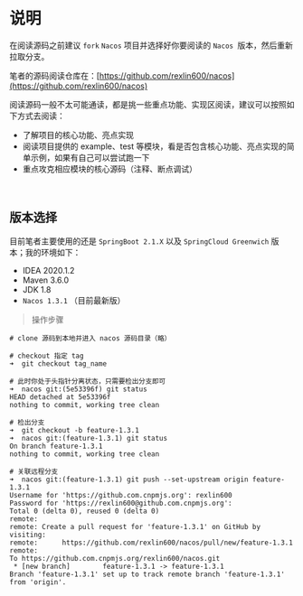 # **说明**

在阅读源码之前建议 `fork` `Nacos` 项目并选择好你要阅读的 `Nacos `版本，然后重新拉取分支。

笔者的源码阅读仓库在：[https://github.com/rexlin600/nacos](https://github.com/rexlin600/nacos)

阅读源码一般不太可能通读，都是挑一些重点功能、实现区阅读，建议可以按照如下方式去阅读：

* 了解项目的核心功能、亮点实现
* 阅读项目提供的 example、test 等模块，看是否包含核心功能、亮点实现的简单示例，如果有自己可以尝试跑一下
* 重点攻克相应模块的核心源码（注释、断点调试）

</br>

## **版本选择**

目前笔者主要使用的还是 `SpringBoot 2.1.X` 以及 `SpringCloud Greenwich` 版本；我的环境如下：

* IDEA 2020.1.2
* Maven 3.6.0
* JDK 1.8
* `Nacos 1.3.1` （目前最新版）

> 操作步骤

```
# clone 源码到本地并进入 nacos 源码目录（略）

# checkout 指定 tag
➜  git checkout tag_name

# 此时你处于头指针分离状态，只需要检出分支即可
➜  nacos git:(5e53396f) git status
HEAD detached at 5e53396f
nothing to commit, working tree clean

# 检出分支
➜  git checkout -b feature-1.3.1
➜  nacos git:(feature-1.3.1) git status
On branch feature-1.3.1
nothing to commit, working tree clean

# 关联远程分支
➜  nacos git:(feature-1.3.1) git push --set-upstream origin feature-1.3.1
Username for 'https://github.com.cnpmjs.org': rexlin600
Password for 'https://rexlin600@github.com.cnpmjs.org': 
Total 0 (delta 0), reused 0 (delta 0)
remote: 
remote: Create a pull request for 'feature-1.3.1' on GitHub by visiting:
remote:      https://github.com/rexlin600/nacos/pull/new/feature-1.3.1
remote: 
To https://github.com.cnpmjs.org/rexlin600/nacos.git
 * [new branch]        feature-1.3.1 -> feature-1.3.1
Branch 'feature-1.3.1' set up to track remote branch 'feature-1.3.1' from 'origin'.
```

</br></br>

